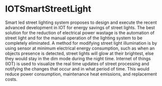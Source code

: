 # IOTSmartStreetLight

Smart led street lighting system proposes to design and execute the recent advanced development in IOT for energy savings of street lights. The best solution for the reduction of electrical power wastage is the automation of street light and for the manual operation of the lighting system to be completely eliminated. A method for modifying street light illumination is by using sensor at minimum electrical energy consumption, such as when an objects presence is detected, street lights will glow at their brightest, else they would stay in the dim mode during the night time. Internet of things (IOT) is used to visualize the real time updates of street processing and notifying the changes that occur and in what period of time. This would reduce power consumption, maintenance heat emissions, and replacement costs.
